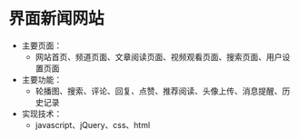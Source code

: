 界面新闻网站
===
* 主要页面：
  * 网站首页、频道页面、文章阅读页面、视频观看页面、搜索页面、用户设置页面
* 主要功能：
  * 轮播图、搜索、评论、回复、点赞、推荐阅读、头像上传、消息提醒、历史记录
* 实现技术：
  * javascript、jQuery、css、html
